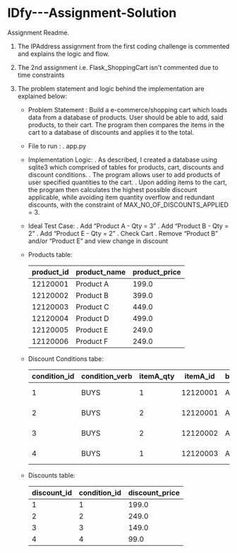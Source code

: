 # IDfy---Assignment-Solution
Assignment Readme.


1. The IPAddress assignment from the first coding challenge is commented and explains the logic and flow.

2. The 2nd assignment i.e. Flask_ShoppingCart isn't commented due to time constraints

3. The problem statement and logic behind the implementation are explained below:
	
	- Problem Statement : Build a e-commerce/shopping cart which loads data from a database of products. User should be able to 
				add, said products, to their cart. The program then compares the items in the cart to a database of
				discounts and applies it to the total.
	
	- File to run :
		. app.py
					
	- Implementation Logic:
		. As described, I created a database using sqlite3 which comprised of tables for products, cart, discounts and 
			discount conditions.
		. The program allows user to add products of user specified quantities to the cart.
		. Upon adding items to the cart, the program then calculates the highest possible discount applicable, while 
			avoiding item quantity overflow and redundant discounts, with the constraint of MAX_NO_OF_DISCOUNTS_APPLIED = 3.

	- Ideal Test Case:
		. Add “Product A - Qty = 3”
		. Add “Product B - Qty = 2”
		. Add “Product E - Qty = 2”
		. Check Cart
		. Remove “Product B” and/or “Product E” and view change in discount
	
	- Products table:
	
		|product_id          |product_name|product_price|
		|--------------------|------------|-------------|
		|12120001            |Product A   |199.0        |
		|12120002            |Product B   |399.0        |
		|12120003            |Product C   |449.0        |
		|12120004            |Product D   |499.0        |
		|12120005            |Product E   |249.0        |
		|12120006            |Product F   |249.0   	|
	

	- Discount Conditions tabe:
	
		|condition_id        |condition_verb|itemA_qty |itemA_id  |boolean_condition|itemB_qty |itemB_id  	|
		|--------------------|--------------|----------|----------|-----------------|----------|----------	|
		|1                   |BUYS          |1         |12120001  |AND              |2           12120005  	|
		|2                   |BUYS          |2         |12120001  |AND              |2           12120002  	|
		|3                   |BUYS          |2         |12120002  |AND              |1           12120004  	|
		|4                   |BUYS          |1         |12120003  |AND              |1           12120005	|
	
	
		
	- Discounts table:
	
		|discount_id         |condition_id|discount_price|
		|--------------------|------------|--------------|
		|1                   |1           |199.0         |
		|2                   |2           |249.0         |
		|3                   |3           |149.0         |
		|4                   |4           |99.0        	 |
 
